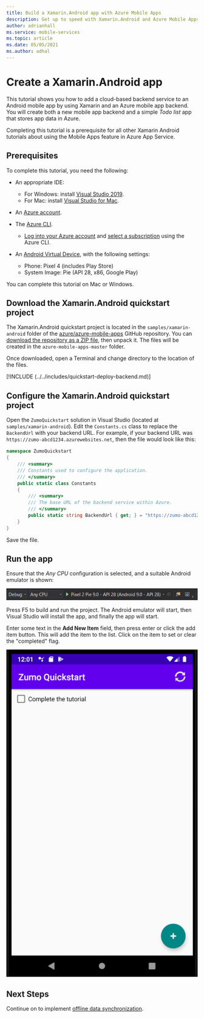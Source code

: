 ```yaml
---
title: Build a Xamarin.Android app with Azure Mobile Apps
description: Get up to speed with Xamarin.Android and Azure Mobile Apps with our tutorial.
author: adrianhall
ms.service: mobile-services
ms.topic: article
ms.date: 05/05/2021
ms.author: adhal
---
```


# Create a Xamarin.Android app

This tutorial shows you how to add a cloud-based backend service to an Android mobile app by using Xamarin and an Azure mobile app backend.  You will create both a new mobile app backend and a simple *Todo list* app that stores app data in Azure.

Completing this tutorial is a prerequisite for all other Xamarin Android tutorials about using the Mobile Apps feature in Azure App Service.

## Prerequisites

To complete this tutorial, you need the following:

* An appropriate IDE:
  * For Windows: install [Visual Studio 2019](https://docs.microsoft.com/xamarin/get-started/installation/windows).
  * For Mac: install [Visual Studio for Mac](https://docs.microsoft.com/visualstudio/mac/installation).

* An [Azure account](https://azure.microsoft.com/pricing/free-trial).
* The [Azure CLI](https://docs.microsoft.com/cli/azure/install-azure-cli).
  * [Log into your Azure account](https://docs.microsoft.com/cli/azure/authenticate-azure-cli) and [select a subscription](https://docs.microsoft.com/cli/azure/manage-azure-subscriptions-azure-cli) using the Azure CLI.
* An [Android Virtual Device](https://developer.android.com/studio/run/managing-avds), with the following settings:
  * Phone: Pixel 4 (includes Play Store)
  * System Image: Pie (API 28, x86, Google Play)

You can complete this tutorial on Mac or Windows.

## Download the Xamarin.Android quickstart project

The Xamarin.Android quickstart project is located in the `samples/xamarin-android` folder of the [azure/azure-mobile-apps](https://github.com/azure/azure-mobile-apps) GitHub repository.  You can [download the repository as a ZIP file](https://github.com/Azure/azure-mobile-apps/archive/master.zip), then unpack it.  The files will be created in the `azure-mobile-apps-master` folder.

Once downloaded, open a Terminal and change directory to the location of the files.

[!INCLUDE (../../includes/quickstart-deploy-backend.md)]

## Configure the Xamarin.Android quickstart project

Open the `ZumoQuickstart` solution in Visual Studio (located at `samples/xamarin-android`).  Edit the `Constants.cs` class to replace the `BackendUrl` with your backend URL.  For example, if your backend URL was `https://zumo-abcd1234.azurewebsites.net`, then the file would look like this:

``` csharp
namespace ZumoQuickstart
{
    /// <summary>
    /// Constants used to configure the application.
    /// </summary>
    public static class Constants
    {
        /// <summary>
        /// The base URL of the backend service within Azure.
        /// </summary>
        public static string BackendUrl { get; } = "https://zumo-abcd1234.azurewebsites.net";
    }
}
```

Save the file.

## Run the app

Ensure that the _Any CPU_ configuration is selected, and a suitable Android emulator is shown:

![Android Configuration](../../media/xamarin-android-configuration.png)

Press F5 to build and run the project.  The Android emulator will start, then Visual Studio will install the app, and finally the app will start.

Enter some text in the **Add New Item** field, then press enter or click the add item button.  This will add the item to the list.  Click on the item to set or clear the "completed" flag.

![Quickstart Android](../../media/xamarin-android-startup.png)

## Next Steps

Continue on to implement [offline data synchronization](./offline.md).
